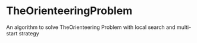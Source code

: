 # TheOrienteeringProblem
An algorithm to solve TheOrienteering Problem with local search and multi-start strategy
